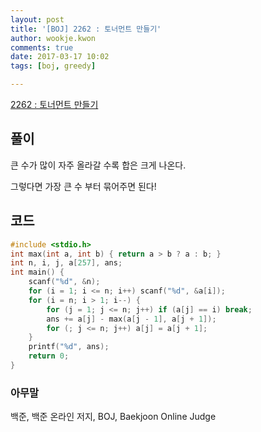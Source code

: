 ```yaml
---
layout: post
title: '[BOJ] 2262 : 토너먼트 만들기'
author: wookje.kwon
comments: true
date: 2017-03-17 10:02
tags: [boj, greedy]

---
```


[2262 : 토너먼트 만들기](https://www.acmicpc.net/problem/2262)

## 풀이

큰 수가 많이 자주 올라갈 수록 합은 크게 나온다.  

그렇다면 가장 큰 수 부터 묶어주면 된다!

## 코드

```cpp
#include <stdio.h>
int max(int a, int b) { return a > b ? a : b; }
int n, i, j, a[257], ans;
int main() {
	scanf("%d", &n);
	for (i = 1; i <= n; i++) scanf("%d", &a[i]);
	for (i = n; i > 1; i--) {
		for (j = 1; j <= n; j++) if (a[j] == i) break;
		ans += a[j] - max(a[j - 1], a[j + 1]);
		for (; j <= n; j++) a[j] = a[j + 1];
	}
	printf("%d", ans);
	return 0;
}
```

### 아무말  
백준, 백준 온라인 저지, BOJ, Baekjoon Online Judge
